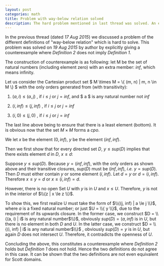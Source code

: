 ```yaml
---
layout: post
categories: math
title: Problem with way-below relation solved
description: The hard problem mentioned in last thread was solved. An elaborate counterexample is given to show the in-equivalence of two definitions.
---
```

 
In the previous thread (dated *17 Aug 2015*) we discussed a problem of the different definitions
of "way-below relation" which is hard to solve. This problem was solved on *19 Aug 2015* by author by 
explicitly giving a counterexample where *Definition 2* does not imply *Definition 1*.
 
The construction of counterexample is as following: let M be the set of natural numbers (including element zero) with 
an extra member: $inf$, which means infinity.

Let us consider the Cartesian product set $ M \times M = \\{ (m, n) | m, n \in M \\} $ with the only 
orders generated from (with transitivity):
 
1. $(a, i) \le (a, j)$      , if $i \le j$ or $j = inf$, and $ a $ is any natural number not $inf$
  
2. $(i, inf) \le (j, inf)$  , if $i \le j$ or $j = inf$
  
3. $(i, 0) \le (j, 0)$      , if $i \le j$ or $j = inf$

The last line above being to ensure that there is a least element (bottom). It is obvious now that the set
$M \times M$ forms a *cpo*.
 
We let $x$ be the element $(0, inf)$, $y$ be the element $(inf, inf)$.
 
Then we first show that for every directed set $D$, $y \le sup(D)$ implies that there exists element $d$ in $D$, 
$x \le d$:

Suppose $y \le sup(D)$. Because $y = (inf, inf)$, with the only orders as shown above and their transitive closures,
$sup(D)$ must be $(inf, inf)$, *i.e.* $y = sup(D)$. Then $D$ must either contain $y$ or some element $(i, inf)$. Let 
$d = y$ or $d = (i, inf)$. Therefore $x \le y = d$ or $x \le (i, inf) = d$.
 
However, there is no open Set $U$ with $y$ is in $U$ and $x \le U$. Therefore, $y$ is not in the interior of 
$\\{z | x \le z \\}$.

To show this, we first realize U must take the form of $\\{(j, inf) | a \le j \\}$, where $a$ is a fixed 
natural number; or just $U = \\{ y \\}$, due to the requirement of its upwards closure. In the former case, we construct 
$D = \\{(a, i) | i$ is any natural number$\\}$, obviously $sup(D) = (a, inf)$ is in $U$, but there is no 
element in both $D$ and $U$. In the latter case, we construct $D = \\{(i, inf) | i$ is any natural number$\\}$
, obviously $sup(D) = y$ is in $U$, but again $D$ does not intersect $U$. Therefore, it contradicts the openness of $U$.


Concluding the above, this constitutes a counterexample where *Definition 2* holds but *Definition 1* does not hold. Hence 
the two definitions do not agree in this case. It can be shown that the two definitions are not even equivalent for Scott 
domains.

 